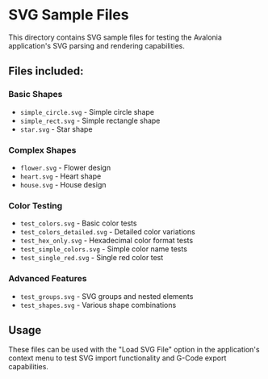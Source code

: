 # SVG Sample Files

This directory contains SVG sample files for testing the Avalonia application's SVG parsing and rendering capabilities.

## Files included:

### Basic Shapes
- `simple_circle.svg` - Simple circle shape
- `simple_rect.svg` - Simple rectangle shape
- `star.svg` - Star shape

### Complex Shapes
- `flower.svg` - Flower design
- `heart.svg` - Heart shape
- `house.svg` - House design

### Color Testing
- `test_colors.svg` - Basic color tests
- `test_colors_detailed.svg` - Detailed color variations
- `test_hex_only.svg` - Hexadecimal color format tests
- `test_simple_colors.svg` - Simple color name tests
- `test_single_red.svg` - Single red color test

### Advanced Features
- `test_groups.svg` - SVG groups and nested elements
- `test_shapes.svg` - Various shape combinations

## Usage

These files can be used with the "Load SVG File" option in the application's context menu to test SVG import functionality and G-Code export capabilities.

